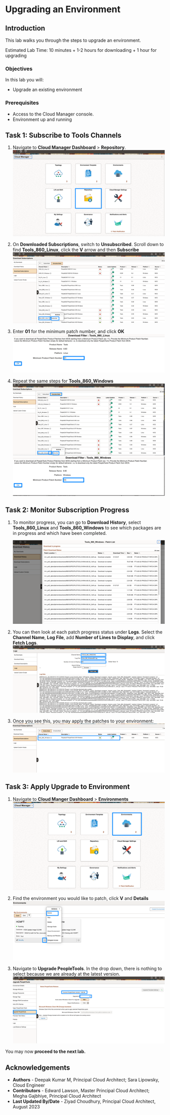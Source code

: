 # Upgrading an Environment

## Introduction
This lab walks you through the steps to upgrade an environment.

Estimated Lab Time: 10 minutes + 1-2 hours for downloading + 1 hour for upgrading

### Objectives
In this lab you will:
* Upgrade an existing environment

### Prerequisites
- Access to the Cloud Manager console.
- Environment up and running

## Task 1: Subscribe to Tools Channels

1.  Navigate to **Cloud Manager Dashboard** > **Repository**. 
    ![Navigate to Cloud Manager Dashboard and then Repository](./images/repo.png "")

2.  On **Downloaded Subscriptions**, switch to **Unsubscribed**. Scroll down to find **Tools\_860\_Linux**, click the **V** arrow and then **Subscribe**
    ![On Downloaded Subscriptions, switch to Unsubscribed. Scroll down to find Tools_859_Linux, click the arrow and then Subscribe](./images/lin60subscrib.png "")


3. Enter **01** for the minimum patch number, and click **OK**
    ![Enter 01 for the minimum patch number, and click OK](./images/lin60numbe.png "")

4. Repeat the same steps for **Tools\_860\_Windows**
    ![Repeat the same steps for Tools_859_Windows](./images/win60subscribe.png "")
    ![Repeat the same steps for Tools_859_Windows](./images/win60number.png "")

## Task 2: Monitor Subscription Progress

1. To monitor progress, you can go to **Download History**, select **Tools\_860\_Linux** and **Tools\_860\_Windows** to see which packages are in progress and which have been completed.

    ![To monitor progress, you can go to Download History, select Tools_860_Linux and Tools_860_Windows to see which packages are in progress and which have been completed.](./images/patchlist60.png "")
2. You can then look at each patch progress status under **Logs**. Select the **Channel Name**, **Log File**, add **Number of Lines to Display**, and click **Fetch Logs**.
    ![You can then look at each patch progress status under Logs. Select the Channel Name, Log File, add Number of Lines to Display, and click Fetch Logs.](./images/log60.png "")

3. Once you see this, you may apply the patches to your environment:
    ![Once you see this, you may apply the patches to your environment](./images/860done.png "")

## Task 3: Apply Upgrade to Environment

1. Navigate to **Cloud Manger Dashboard** > **Environments**
    ![Navigate to Cloud Manger Dashboard and then Environments](./images/env.png "")

2. Find the environment you would like to patch, click **V** and **Details**
    ![Find the environment you would like to patch, click arrow and Details](./images/details.png "")
3. Navigate to **Upgrade PeopleTools**. In the drop down, there is nothing to select because we are already at the latest version.
    ![Navigate to Upgrade PeopleTools. In the drop down, there is no selection, and then click Update](./images/upgrade60.png "")
   
   


You may now **proceed to the next lab.**

## Acknowledgements
* **Authors** - Deepak Kumar M, Principal Cloud Architect; Sara Lipowsky, Cloud Engineer
* **Contributors** - Edward Lawson, Master Principal Cloud Architect; Megha Gajbhiye, Principal Cloud Architect
* **Last Updated By/Date** - Ziyad Choudhury, Principal Cloud Architect, August 2023